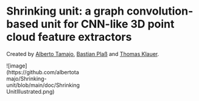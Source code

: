 # Shrinking unit: a graph convolution-based unit for CNN-like 3D point cloud feature extractors
Created by <a href="https://albertotamajo.github.io/" target="_blank">Alberto Tamajo</a>, <a href="https://i3mainz.hs-mainz.de/team/bastianplass/" target="_blank">Bastian Plaß</a> and <a href="https://i3mainz.hs-mainz.de/team/thomasklauer/" target="_blank">Thomas Klauer</a>.
<div style="width: 40%; height: 40%">
  ![image](https://github.com/albertotamajo/Shrinking-unit/blob/main/doc/ShrinkingUnitIllustrated.png)
</div>

